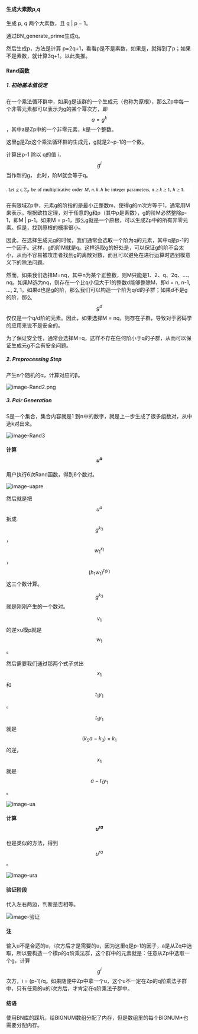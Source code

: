 #### 生成大素数p,q

生成 p, q 两个大素数，且 q | p − 1。

通过BN_generate_prime生成q。

然后生成p，方法是计算 p=2q+1，看看p是不是素数，如果是，就得到了p；如果不是素数，就计算3q+1。以此类推。

#### Rand函数

##### 1. 初始基本值设定

在一个乘法循环群中，如果g是该群的一个生成元（也称为原根），那么Zp中每一个非零元素都可以表示为g的某个幂次方，即$$a = g^k$$，其中a是Zp中的一个非零元素，k是一个整数。

这里g是Zp这个乘法循环群的生成元，g就是2~p-1的一个数。

计算出p-1 除以 q的值 i，$$g^i$$ 当作新的g， 此时，阶M就会等于q。

![Image](https://github.com/rhyme12/Outsourcing-algorithm/blob/main/image/image-Rand1.png)

在有限域Zp中，元素g的阶指的是最小正整数m，使得g的m次方等于1，通常用M来表示。根据欧拉定理，对于任意的g和p（其中p是素数），g的阶M必然整除p-1，即M | p-1。如果M = p-1，那么g就是一个原根，可以生成Zp中的所有非零元素。但是，找到原根的概率很小。

因此，在选择生成元g的时候，我们通常会选取一个阶为q的元素，其中q是p-1的一个因子。这样，g的阶M就是q。这样选取g的好处是，可以保证g的阶不会太小，从而不容易被攻击者找到g的离散对数，而且可以避免在进行运算时遇到模意义下的除法问题。

然而，如果我们选择M=nq，其中n为某个正整数，则M只能是1、2、q、2q、...、nq。如果M选为nq，则存在一个比q小但大于1的整数d能够整除M，即d = n, n-1, ..., 2, 1。如果d也是g的阶，那么我们可以构造一个阶为q/d的子群；如果d不是g的阶，那么$$g^d$$仅仅是一个q/d阶的元素。因此，如果选择M = nq，则存在子群，导致对于密码学的应用来说不是安全的。

为了保证安全性，通常会选择M=q，这样不存在任何阶小于q的子群，从而可以保证生成元g不会有安全问题。

##### 2. Preprocessing Step

产生n个随机的α，计算对应的β。

![image-Rand2.png](D:\systemDefault\desktop\安全外包算法论文复现\image\image-Rand2.png)

##### 3. Pair Generation

S是一个集合，集合内容就是1 到n中的数字，就是上一步生成了很多组数对，从中选k对出来。

![image-Rand3](D:\systemDefault\desktop\安全外包算法论文复现\image\image-Rand3.png)

#### 计算$$u^a$$

用户执行6次Rand函数，得到6个数对。

![image-uapre](D:\systemDefault\desktop\安全外包算法论文复现\image\image-uapre.png)

然后就是把$$u^a$$ 拆成$$g^{k_3}$$ ，$$w_1^{x_1}$$， $$(h_1w_1)^{t_1y_1}$$ 这三个数计算。

$$g^{k_3}$$就是刚刚产生的一个数对。

$$v_1$$的逆×u模p就是$$w_1$$。

然后需要我们通过那两个式子求出$$x_1$$和$$t_{1}y_1$$。

$$t_{1}y_1$$就是$$(k_5a-k_3)×k_1$$的逆，$$x_1$$就是$$a-t_1y_1$$。

![image-ua](D:\systemDefault\desktop\安全外包算法论文复现\image\image-ua.png)

#### 计算$$u^{ra}$$

也是类似的方法，得到$$u^{ra}$$。

![image-ura](D:\systemDefault\desktop\安全外包算法论文复现\image\image-ura.png)

#### 验证阶段

代入左右两边，判断是否相等。

![image-验证](D:\systemDefault\desktop\安全外包算法论文复现\image\image-验证.png)

#### 注

输入u不是合适的u，i次方后才是需要的u，因为这里q是p-1的因子，a是从Zq中选取，所以要构造一个模p的q阶乘法群，这个群中的元素就是：任意从Zp中选取一个g，计算$$g^i$$次方，i = (p-1)/q。如果随便中Zp中拿一个u，这个u不一定在Zp的q阶乘法子群中，只有任意的u的i次方后，才肯定在q阶乘法子群中。

#### 结语

使用BN库的踩坑，给BIGNUM数组分配了内存，但是数组里的每个BIGNUM*也需要分配内存。

